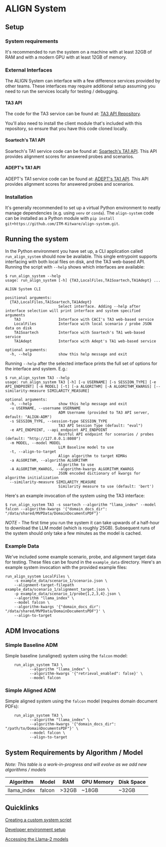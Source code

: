 # ALIGN System

## Setup

### System requirements

It's recommended to run the system on a machine with at least 32GB of
RAM and with a modern GPU with at least 12GB of memory.

### External Interfaces

The ALIGN System can interface with a few difference services provided
by other teams.  These interfaces may require additional setup
assuming you need to run the services locally for testing / debugging.

#### TA3 API

The code for the TA3 service can be found at: [TA3 API
Repository](https://github.com/NextCenturyCorporation/itm-mvp).

You'll also need to install the client module that's included with
this repository, so ensure that you have this code cloned locally.

#### Soartech's TA1 API

Soartech's TA1 service code can be found at: [Soartech's TA1
API](https://github.com/ITM-Soartech/ta1-server-mvp).  This API
provides alignment scores for answered probes and scenarios.

#### ADEPT's TA1 API

ADEPT's TA1 service code can be found at: [ADEPT's TA1
API](https://gitlab.com/itm-ta1-adept-shared/mvp1/adept-api-mvp1).
This API provides alignment scores for answered probes and scenarios.


### Installation

It's generally recommended to set up a virtual Python environment to neatly manage dependencies (e.g. using `venv` or `conda`).  The `align-system` code can be installed as a Python module with `pip
install git+https://github.com/ITM-Kitware/align-system.git`.

## Running the system

In the Python environment you have set up, a CLI application called `run_align_system` should now be available.  This single entrypoint supports interfacing with both local files on disk, and the TA3 web-based API.  Running the script with `--help` shows which interfaces are available:

```
$ run_align_system --help
usage: run_align_system [-h] {TA3,LocalFiles,TA1Soartech,TA1Adept} ...

ALIGN System CLI

positional arguments:
  {TA3,LocalFiles,TA1Soartech,TA1Adept}
                        Select interface. Adding --help after interface selection will print interface and system specified arguments
    TA3                 Interface with CACI's TA3 web-based service
    LocalFiles          Interface with local scenario / probe JSON data on disk
    TA1Soartech         Interface with Soartech's TA1 web-based service
    TA1Adept            Interface with Adept's TA1 web-based service

optional arguments:
  -h, --help            show this help message and exit
```

Running `--help` after the selected interface prints the full set of options for the interface and system.  E.g.:

```
$ run_align_system TA3 --help
usage: run_align_system TA3 [-h] [-u USERNAME] [-s SESSION_TYPE] [-e API_ENDPOINT] [-m MODEL] [-t] [-a ALGORITHM] [-A ALGORITHM_KWARGS] [--similarity-measure SIMILARITY_MEASURE]

optional arguments:
  -h, --help            show this help message and exit
  -u USERNAME, --username USERNAME
                        ADM Username (provided to TA3 API server, default: "ALIGN-ADM")
  -s SESSION_TYPE, --session-type SESSION_TYPE
                        TA3 API Session Type (default: "eval")
  -e API_ENDPOINT, --api_endpoint API_ENDPOINT
                        Restful API endpoint for scenarios / probes (default: "http://127.0.0.1:8080")
  -m MODEL, --model MODEL
                        LLM Baseline model to use
  -t, --align-to-target
                        Align algorithm to target KDMAs
  -a ALGORITHM, --algorithm ALGORITHM
                        Algorithm to use
  -A ALGORITHM_KWARGS, --algorithm-kwargs ALGORITHM_KWARGS
                        JSON encoded dictionary of kwargs for algorithm initialization
  --similarity-measure SIMILARITY_MEASURE
                        Similarity measure to use (default: 'bert')
```

Here's an example invocation of the system using the TA3 interface:
```
$ run_align_system TA3 -s soartech --algorithm "llama_index" --model falcon --algorithm-kwargs '{"domain_docs_dir": "/data/shared/MVPData/DomainDocumentsPDF"}'
```

*NOTE* - The first time you run the system it can take upwards of a
half-hour to download the LLM model (which is roughly 25GB).
Subsequent runs of the system should only take a few minutes as the
model is cached.

### Example Data

We've included some example scenario, probe, and alignment target data for testing.  These files can be found in the `example_data` directory.  Here's an example system invocation with the provided example files:

```
run_align_system LocalFiles \
    -s example_data/scenario_1/scenario.json \
    --alignment-target-filepath example_data/scenario_1/alignment_target.json \
    -p example_data/scenario_1/probe{1,2,3,4}.json \
    --algorithm "llama_index" \
    --model falcon \
    --algorithm-kwargs '{"domain_docs_dir": "/data/shared/MVPData/DomainDocumentsPDF"}' \
    --align-to-target
```

## ADM Invocations

### Simple Baseline ADM

Simple baseline (unaligned) system using the `falcon` model:
```
    run_align_system TA3 \
           --algorithm "llama_index" \
           --algorithm-kwargs '{"retrieval_enabled": false}' \
           --model falcon
```

### Simple Aligned ADM

Simple aligned system using the `falcon` model (requires domain document PDFs):
```
    run_align_system TA3 \
           --algorithm "llama_index" \
           --algorithm-kwargs '{"domain_docs_dir": "/path/to/DomainDocumentsPDF"}' \
           --model falcon \
           --align-to-target
```

## System Requirements by Algorithm / Model

*Note: This table is a work-in-progress and will evolve as we add new
algorithms / models*

|Algorithm|Model|RAM|GPU Memory|Disk Space|
|---------|-----|---|----------|----------|
|llama_index|falcon|>32GB|~18GB|~32GB|


## Quicklinks

[Creating a custom system script](docs/creating_a_custom_system_script.md)

[Developer environment setup](docs/developer_setup.md)

[Accessing the Llama-2 models](docs/using_llama_2.md)
